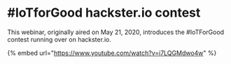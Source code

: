 # \#IoTforGood hackster.io contest

This webinar, originally aired on May 21, 2020, introduces the \#IoTForGood contest running over on hackster.io.

{% embed url="https://www.youtube.com/watch?v=i7LQGMdwo4w" %}



 

